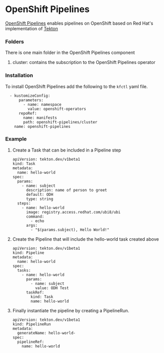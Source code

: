 # OpenShift Pipelines

[OpenShift Pipelines](https://www.openshift.com/learn/topics/pipelines) enables pipelines on OpenShift based on Red Hat's implementation of [Tekton](https://tekton.dev)
 
### Folders
There is one main folder in the OpenShift Pipelines component
1. cluster: contains the subscription to the OpenShift Pipelines operator


### Installation
To install OpenShift Pipelines add the following to the `kfctl` yaml file.

```
  - kustomizeConfig:
      parameters:
        - name: namespace
          value: openshift-operators
      repoRef:
        name: manifests
        path: openshift-pipelines/cluster
    name: openshift-pipelines
```

### Example
1. Create a Task that can be included in a Pipeline step
   ```
   apiVersion: tekton.dev/v1beta1
   kind: Task
   metadata:
     name: hello-world
   spec:
     params:
       - name: subject
         description: name of person to greet
         default: ODH
         type: string
     steps:
       - name: hello-world
         image: registry.access.redhat.com/ubi8/ubi
         command:
           - echo
         args:
           - "$(params.subject), Hello World!"
   ```

1. Create the Pipeline that will include the hello-world task created above
   ```
   apiVersion: tekton.dev/v1beta1
   kind: Pipeline
   metadata:
     name: hello-world
   spec:
     tasks:
       - name: hello-world
         params:
           - name: subject
             value: ODH Test
         taskRef:
           kind: Task
           name: hello-world
   ```

1. Finally instantiate the pipeline by creating a PipelineRun.
   ```
   apiVersion: tekton.dev/v1beta1
   kind: PipelineRun
   metadata:
     generateName: hello-world-
   spec:
     pipelineRef:
       name: hello-world
   ```
